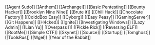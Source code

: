 [[Agent Sudo]]
[[Anthem]]
[[Archangel]]
[[Basic Pentesting]]
[[Bounty Hacker]]
[[Brooklyn Nine Nine]]
[[Brute it]]
[[Chill Hack]]
[[Chocolate Factory]]
[[ColddBox Easy]]
[[Cyborg]]
[[Easy Peasy]]
[[GamingServer]]
[[Git Happens]]
[[H4cked]]
[[Ignite]]
[[Investigating Windows]]
[[Lazy Admin]]
[[Lian Yu]]
[[Overpass I]]
[[Pickle Rick]]
[[Reversing ELF]]
[[RootMe]]
[[Simple CTF]]
[[Skynet]]
[[Source]]
[[Startup]]
[[Tomghost]]
[[ToolsRus]]
[[Wgel]]
[[Year of the Rabbit]]